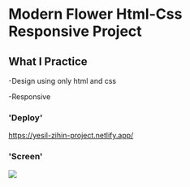 # Modern Flower Html-Css Responsive Project

## What I Practice

-Design using only html and css

-Responsive

### 'Deploy'

https://yesil-zihin-project.netlify.app/


### 'Screen'

![](ekran-flw.gif)
